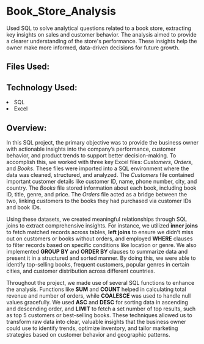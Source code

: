# Book_Store_Analysis
Used SQL to solve analytical questions related to a book store, extracting key insights on sales and customer behavior. The analysis aimed to provide a clearer understanding of the store's performance. These insights help the owner make more informed, data-driven decisions for future growth.

## Files Used:

## Technology Used:
<li>SQL</li>
<li>Excel</li>

## Overview:
In this SQL project, the primary objective was to provide the business owner with actionable insights into the company’s performance, customer behavior, and product trends to support better decision-making. To accomplish this, we worked with three key Excel files: *Customers*, *Orders*, and *Books*. These files were imported into a SQL environment where the data was cleaned, structured, and analyzed. The *Customers* file contained important customer details like customer ID, name, phone number, city, and country. The *Books* file stored information about each book, including book ID, title, genre, and price. The *Orders* file acted as a bridge between the two, linking customers to the books they had purchased via customer IDs and book IDs.

Using these datasets, we created meaningful relationships through SQL joins to extract comprehensive insights. For instance, we utilized **inner joins** to fetch matched records across tables, **left joins** to ensure we didn’t miss out on customers or books without orders, and employed **WHERE** clauses to filter records based on specific conditions like location or genre. We also implemented **GROUP BY** and **ORDER BY** clauses to summarize data and present it in a structured and sorted manner. By doing this, we were able to identify top-selling books, frequent customers, popular genres in certain cities, and customer distribution across different countries.

Throughout the project, we made use of several SQL functions to enhance the analysis. Functions like **SUM** and **COUNT** helped in calculating total revenue and number of orders, while **COALESCE** was used to handle null values gracefully. We used **ASC** and **DESC** for sorting data in ascending and descending order, and **LIMIT** to fetch a set number of top results, such as top 5 customers or best-selling books. These techniques allowed us to transform raw data into clear, valuable insights that the business owner could use to identify trends, optimize inventory, and tailor marketing strategies based on customer behavior and geographic patterns.
